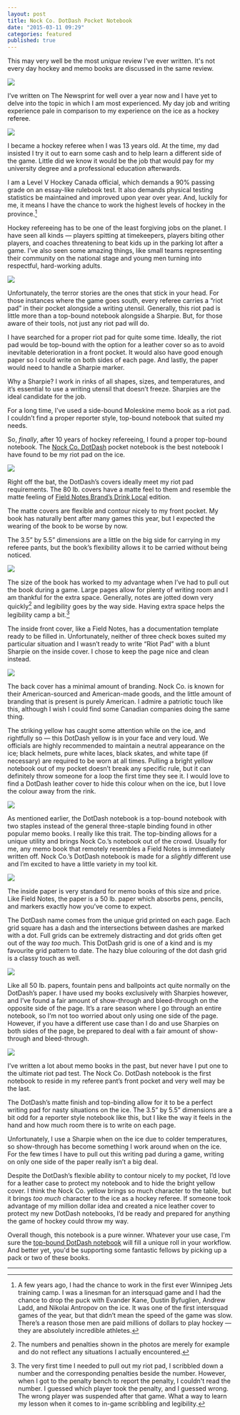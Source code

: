 ```yaml
---
layout: post
title: Nock Co. DotDash Pocket Notebook
date: "2015-03-11 09:29"
categories: featured
published: true
---
```


This may very well be the most *unique* review I’ve ever written. It's not every day hockey and memo books are discussed in the same review. 

*![](http://thenewsprint.s3.amazonaws.com/media/2015/03/Dot-Dash-Memobook-1.jpg)*

I’ve written on The Newsprint for well over a year now and I have yet to delve into the topic in which I am most experienced. My day job and writing experience pale in comparison to my experience on the ice as a hockey referee.

*![](http://thenewsprint.s3.amazonaws.com/media/2015/03/Dot-Dash-Memobook-2.jpg)*

I became a hockey referee when I was 13 years old. At the time, my dad insisted I try it out to earn some cash and to help learn a different side of the game. Little did we know it would be the job that would pay for my university degree and a professional education afterwards.

I am a Level V Hockey Canada official, which demands a 90% passing grade on an essay-like rulebook test. It also demands  physical testing statistics be maintained and improved upon year over year. And, luckily for me, it means I have the chance to work the highest levels of hockey in the province.[^1]

Hockey refereeing has to be one of the least forgiving jobs on the planet. I have seen all kinds — players spitting at timekeepers, players biting other players, and coaches threatening to beat kids up in the parking lot after a game. I’ve also seen some amazing things, like small teams representing their community on the national stage and young men turning into respectful, hard-working adults. 

*![](http://thenewsprint.s3.amazonaws.com/media/2015/03/Dot-Dash-Memobook-5.jpg)*

Unfortunately, the terror stories are the ones that stick in your head. For those instances where the game goes south, every referee carries a “riot pad” in their pocket alongside a writing utensil. Generally, this riot pad is little more than a top-bound notebook alongside a Sharpie. But, for those aware of their tools, not just any riot pad will do.

I have searched for a proper riot pad for quite some time. Ideally, the riot pad would be top-bound with the option for a leather cover so as to avoid inevitable deterioration in a front pocket. It would also have good enough paper so I could write on both sides of each page. And lastly, the paper would need to handle a Sharpie marker.

Why a Sharpie? I work in rinks of all shapes, sizes, and temperatures, and it’s essential to use a writing utensil that doesn’t freeze. Sharpies are the ideal candidate for the job.

For a long time, I’ve used a side-bound Moleskine memo book as a riot pad. I couldn’t find a proper reporter style, top-bound notebook that suited my needs. 

So, *finally*, after 10 years of hockey refereeing, I found a proper top-bound notebook. The [Nock Co. DotDash](http://nockco.com/shop/dotdash-pocket-notebook) pocket notebook is the best notebook I have found to be my riot pad on the ice. 

![](http://thenewsprint.s3.amazonaws.com/media/2015/03/Dot-Dash-Memobook-4.jpg)

Right off the bat, the DotDash’s covers ideally meet my riot pad requirements. The 80 lb. covers have a matte feel to them and resemble the matte feeling of [Field Notes Brand’s Drink Local](http://thenewsprint.co/2014/03/12/on-my-desk-field-notes-drink-local-edition/) edition. 

The matte covers are flexible and contour nicely to my front pocket. My book has naturally bent after many games this year, but I expected the wearing of the book to be worse by now. 

The 3.5” by 5.5” dimensions are a little on the big side for carrying in my referee pants, but the book’s flexibility allows it to be carried without being noticed.

*![](http://thenewsprint.s3.amazonaws.com/media/2015/03/Dot-Dash-Memobook-6.jpg)*

The size of the book has worked to my advantage when I’ve had to pull out the book during a game. Large pages allow for plenty of writing room and I am thankful for the extra space. Generally, notes are jotted down very quickly[^2] and legibility  goes by the way side. Having extra space helps the legibility camp a bit.[^3]

The inside front cover, like a Field Notes, has a documentation template ready to be filled in. Unfortunately, neither of three check boxes suited my particular situation and I wasn’t ready to write “Riot Pad” with a blunt Sharpie on the inside cover. I chose to keep the page nice and clean instead. 

![](http://thenewsprint.s3.amazonaws.com/media/2015/03/Dot-Dash-Memobook-10.jpg)

The back cover has a minimal amount of branding. Nock Co. is known for their American-sourced and American-made goods, and the little amount of branding that is present is purely American. I admire a patriotic touch like this, although I wish I could find some Canadian companies doing the same thing.

The striking yellow has caught some attention while on the ice, and rightfully so — this DotDash yellow is in your face and very loud. We officials are highly recommended to maintain a neutral appearance on the ice; black helmets, pure white laces, black skates, and white tape (if necessary) are required to be worn at all times. Pulling a bright yellow notebook out of my pocket doesn’t break any specific rule, but it can definitely throw someone for a loop the first time they see it. I would love to find a DotDash leather cover to hide this colour when on the ice, but I love the colour away from the rink. 

![](http://thenewsprint.s3.amazonaws.com/media/2015/03/Dot-Dash-Memobook-9.jpg)

As mentioned earlier, the DotDash notebook is a top-bound notebook with two staples instead of the general three-staple binding found in other popular memo books.  I really like this trait. The top-binding allows for a unique utility and brings Nock Co.’s notebook out of the crowd. Usually for me, any memo book that remotely resembles a Field Notes is immediately written off. Nock Co.’s DotDash notebook is made for a *slightly* different use and I’m excited to have a little variety in my tool kit. 

![](http://thenewsprint.s3.amazonaws.com/media/2015/03/Dot-Dash-Memobook-8.jpg)

The inside paper is very standard for memo books of this size and price. Like Field Notes, the paper is a 50 lb. paper which absorbs pens, pencils, and markers exactly how you’ve come to expect. 

The DotDash name comes from the unique grid printed on each page. Each grid square has a dash and the intersections between dashes are marked with a dot. Full grids can be extremely distracting and dot grids often get out of the way *too* much. This DotDash grid is one of a kind and is my favourite grid pattern to date. The hazy blue colouring of the dot dash grid is a classy touch as well.

*![](http://thenewsprint.s3.amazonaws.com/media/2015/03/Dot-Dash-Memobook-7.jpg)*

Like all 50 lb. papers, fountain pens and ballpoints act quite normally on the DotDash’s paper. I have used my books exclusively with Sharpies however, and I’ve found a fair amount of show-through and bleed-through on the opposite side of the page. It’s a rare season where I go through an entire notebook, so I’m not too worried about only using one side of the page. However, if you have a different use case than I do and use Sharpies on both sides of the page, be prepared to deal with a fair amount of show-through and bleed-through.

*![](http://thenewsprint.s3.amazonaws.com/media/2015/03/Dot-Dash-Memobook-3.jpg)*

I’ve written a lot about memo books in the past, but never have I put one to the ultimate riot pad test. The Nock Co. DotDash notebook is the first notebook to reside in my referee pant’s front pocket and very well may be the last.

The DotDash’s matte finish and top-binding allow for it to be a perfect writing pad for nasty situations on the ice. The 3.5” by 5.5” dimensions are a bit odd for a reporter style notebook like this, but I like the way it feels in the hand and how much room there is to write on each page. 

Unfortunately, I use a Sharpie when on the ice due to colder temperatures, so show-through has become something I work around when on the ice. For the few times I have to pull out this writing pad during a game, writing on only one side of the paper really isn’t a big deal.

Despite the DotDash’s flexible ability to contour nicely to my pocket, I’d love for a leather case to protect my notebook and to hide the bright yellow cover. I think the Nock Co. yellow brings so much character to the table, but it brings *too much* character to the ice as a hockey referee. If someone took advantage of my million dollar idea and created a nice leather cover to protect my new DotDash notebooks, I’d be ready and prepared for anything the game of hockey could throw my way.

Overall though, this notebook is a pure winner. Whatever your use case, I'm sure the [top-bound DotDash notebook](http://nockco.com/shop/dotdash-pocket-notebook) will fill a unique roll in your workflow. And better yet, you'd be supporting some fantastic fellows by picking up a pack or two of these books. 

---

[^1]: A few years ago, I had the chance to work in the first ever Winnipeg Jets training camp. I was a linesman for an intersquad game and I had the chance to drop the puck with Evander Kane, Dustin Byfuglien, Andrew Ladd, and Nikolai Antropov on the ice. It was one of the first intersquad games of the year, but that didn’t mean the speed of the game was slow. There’s a reason those men are paid millions of dollars to play hockey — they are absolutely incredible athletes.

[^2]: The numbers and penalties shown in the photos are merely for example and do not reflect any situations I actually encountered.

[^3]: The very first time I needed to pull out my riot pad, I scribbled down a number and the corresponding penalties beside the number. However, when I got to the penalty bench to report the penalty, I couldn't read the number. I guessed which player took the penalty, and I guessed wrong. The wrong player was suspended after that game. What a way to learn my lesson when it comes to in-game scribbling and legibility.